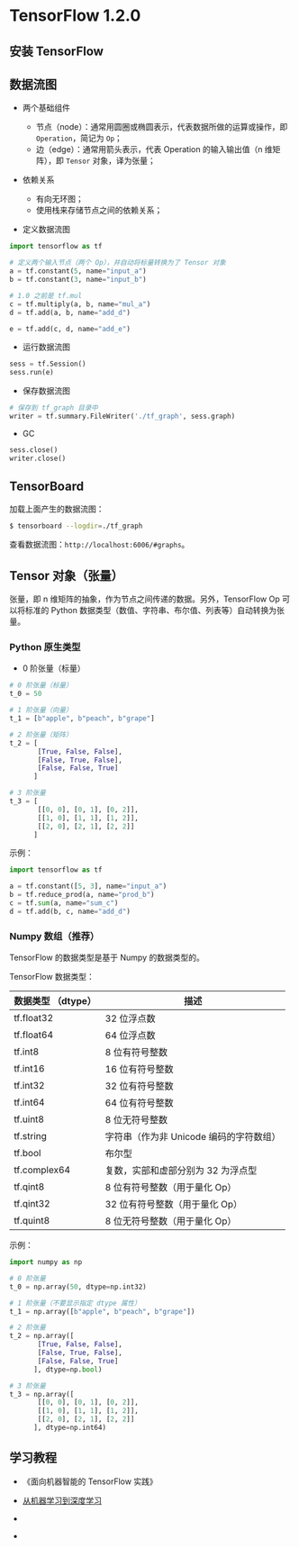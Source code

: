 # TensorFlow 1.2.0

## 安装 TensorFlow



## 数据流图

* 两个基础组件

  * 节点（node）：通常用圆圈或椭圆表示，代表数据所做的运算或操作，即 `Operation`，简记为 `Op`；
  * 边（edge）：通常用箭头表示，代表 Operation 的输入输出值（n 维矩阵），即 `Tensor` 对象，译为张量；

* 依赖关系

  * 有向无环图；
  * 使用栈来存储节点之间的依赖关系；

* 定义数据流图

```python
import tensorflow as tf

# 定义两个输入节点（两个 Op），并自动将标量转换为了 Tensor 对象
a = tf.constant(5, name="input_a")
b = tf.constant(3, name="input_b")

# 1.0 之前是 tf.mul
c = tf.multiply(a, b, name="mul_a")
d = tf.add(a, b, name="add_d")

e = tf.add(c, d, name="add_e")
```

* 运行数据流图

```python
sess = tf.Session()
sess.run(e)
```

* 保存数据流图

```python
# 保存到 tf_graph 目录中
writer = tf.summary.FileWriter('./tf_graph', sess.graph)
```

* GC

```python
sess.close()
writer.close()
```


## TensorBoard

加载上面产生的数据流图：

```sh
$ tensorboard --logdir=./tf_graph
```

查看数据流图：`http://localhost:6006/#graphs`。


## Tensor 对象（张量）

张量，即 n 维矩阵的抽象，作为节点之间传递的数据。另外，TensorFlow Op 可以将标准的 Python 数据类型（数值、字符串、布尔值、列表等）自动转换为张量。

### Python 原生类型

* 0 阶张量（标量）

```python
# 0 阶张量（标量）
t_0 = 50

# 1 阶张量（向量）
t_1 = [b"apple", b"peach", b"grape"]

# 2 阶张量（矩阵）
t_2 = [
       [True, False, False],
       [False, True, False],
       [False, False, True]
      ]

# 3 阶张量
t_3 = [
       [[0, 0], [0, 1], [0, 2]],
       [[1, 0], [1, 1], [1, 2]],
       [[2, 0], [2, 1], [2, 2]]
      ]
```

示例：

```python
import tensorflow as tf

a = tf.constant([5, 3], name="input_a")
b = tf.reduce_prod(a, name="prod_b")
c = tf.sum(a, name="sum_c")
d = tf.add(b, c, name="add_d")
```

### Numpy 数组（推荐）

TensorFlow 的数据类型是基于 Numpy 的数据类型的。

TensorFlow 数据类型：

| 数据类型 （dtype） | 描述                                    |
| ------------------ | --------------------------------------- |
| tf.float32         | 32 位浮点数                             |
| tf.float64         | 64 位浮点数                             |
| tf.int8            | 8 位有符号整数                          |
| tf.int16           | 16 位有符号整数                         |
| tf.int32           | 32 位有符号整数                         |
| tf.int64           | 64 位有符号整数                         |
| tf.uint8           | 8 位无符号整数                          |
| tf.string          | 字符串（作为非 Unicode 编码的字符数组） |
| tf.bool            | 布尔型                                  |
| tf.complex64       | 复数，实部和虚部分别为 32 为浮点型      |
| tf.qint8           | 8 位有符号整数（用于量化 Op）           |
| tf.qint32          | 32 位有符号整数（用于量化 Op）          |
| tf.quint8          | 8 位无符号整数（用于量化 Op）           |


示例：

```python
import numpy as np

# 0 阶张量
t_0 = np.array(50, dtype=np.int32)

# 1 阶张量（不要显示指定 dtype 属性）
t_1 = np.array([b"apple", b"peach", b"grape"])

# 2 阶张量
t_2 = np.array([
       [True, False, False],
       [False, True, False],
       [False, False, True]
      ], dtype=np.bool)

# 3 阶张量
t_3 = np.array([
       [[0, 0], [0, 1], [0, 2]],
       [[1, 0], [1, 1], [1, 2]],
       [[2, 0], [2, 1], [2, 2]]
      ], dtype=np.int64)
```


## 学习教程

* 《面向机器智能的 TensorFlow 实践》
* [从机器学习到深度学习](https://classroom.udacity.com/courses/ud730)

* [](https://bitbucket.org/hrojas/learn-tensorflow)

* [](https://www.youtube.com/watch?v=KOic-GozMTo&list=PLjSwXXbVlK6IHzhLOMpwHHLjYmINRstrk&index=2)